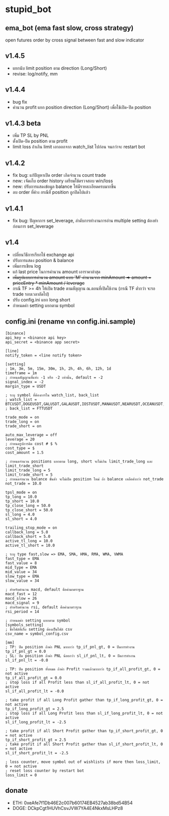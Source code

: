 # stupid_bot

## ema_bot (ema fast slow, cross strategy)

open futures order by cross signal between fast and slow indicator

## v1.4.5
- แยกนับ limit position ตาม direction (Long/Short)
- revise: log/notify, mm

## v1.4.4
- bug fix
- คำนวน profit แยก position direction (Long/Short) เพื่อใช้เปิด-ปิด position

## v1.4.3 beta
- เพิ่ม TP SL by PNL
- ตั้งเปิด-ปิด position ตาม profit
- limit loss ถ้าเกิน limit เอาออกจาก watch_list ไปก่อน จนกว่าจะ restart bot

## v1.4.2
- fix bug: แก้ปัญหาเปิด order เกิดจำนวน count trade
- new: เจัดเก็บ order history เตรียมใช้ตรวจสอบ win/loss
- new: ปรับการแสดงข้อมูล balance ให้มีรายละเอียดครบมากขึ้น
- ลบ order ที่ค้าง กรณีที่ position ถูกปิดไปแล้ว

## v1.4.1
- fix bug: ปัญหาการ set_leverage, ลำดับการทำงานการอ่าน multiple setting ต้องทำก่อนการ set_leverage

## v1.4
- เปลี่ยนวิธีการเรียกใช้ exchange api
- ปรับการแสดง position & balance
- เพิ่มการเขียน log
- แก้ last price ในการคำนวน amount เอาราคาล่าสุด
- ~~เพิ่มรูปแบบการคำนวน amount แบบ 'M' คำนวนจาก minAmount => amount = priceEntry * minAmount / leverage~~
- กรณี TF >= 4h ให้เปิด trade ตามสัญญาน ณ.ตอนที่เปิดใช้งาน (กรณี TF ต่ำกว่า จะรอ trade รอบเวลาถัดไป)
- ปรับ config.ini แยก long short 
- กำหนดค่า setting แยกตาม symbol 

## config.ini (rename จาก config.ini.sample)

    [binance]
    api_key = <binance api key>
    api_secret = <binance app secret>

    [line]
    notify_token = <line notify token>

    [setting]
    ; 1m, 3m, 5m, 15m, 30m, 1h, 2h, 4h, 6h, 12h, 1d
    timeframe = 1m
    ; กำหนดสัญญานที่แท่ง -1 หรือ -2 เท่านั้น, default = -2
    signal_index = -2
    margin_type = USDT

    ; ระบุ symbol ที่ต้องการใน watch_list, back_list
    ; watch_list = BTCUSDT,DOGEUSDT,GALUSDT,GALAUSDT,IOSTUSDT,MANAUSDT,NEARUSDT,OCEANUSDT,XLMUSDT,XRPUSDT
    ; back_list = FTTUSDT

    trade_mode = on
    trade_long = on
    trade_short = on

    auto_max_leverage = off
    leverage = 20
    ; กำหนดรูปการคิด cost # $ %
    cost_type = $
    cost_amount = 1.5

    ; กำหนดจำนวน positions แยกตาม long, short จะไม่เกิน limit_trade_long และ limit_trade_short
    limit_trade_long = 5
    limit_trade_short = 5
    ; กำหนดจำนวน balance ขั้นต่ำ จะไม่เปิด position ใหม่ ถ้า balance เหลือต่ำกว่า not_trade
    not_trade = 10.0

    tpsl_mode = on
    tp_long = 10.0
    tp_short = 10.0
    tp_close_long = 50.0
    tp_close_short = 50.0
    sl_long = 4.0
    sl_short = 4.0

    trailing_stop_mode = on
    callback_long = 5.0
    callback_short = 5.0
    active_tl_long = 10.0
    active_tl_short = 10.0

    ; ระบุ type fast,slow => EMA, SMA, HMA, RMA, WMA, VWMA
    fast_type = EMA
    fast_value = 8
    mid_type = EMA
    mid_value = 34
    slow_type = EMA
    slow_value = 34

    ; สำหรับคำนวน macd, default คือค่ามาตราฐาน
    macd_fast = 12
    macd_slow = 26
    macd_signal = 9
    ; สำหรับคำนวน rsi, default คือค่ามาตราฐาน
    rsi_period = 14

    ; กำหนดค่า setting แยกตาม symbol
    [symbols_setting]
    ; ชื่อไฟล์ที่เก็บ setting ต้องเป็นไฟล์ csv
    csv_name = symbol_config.csv

    [mm]
    ; TP: ปิด position ถ้าค่า PNL มากกว่า tp_if_pnl_gt, 0 = ปิดการทำงาน
    tp_if_pnl_gt = 0.0
    ; SL: ปิด position ถ้าค่า PNL น้อยกว่า sl_if_pnl_lt, 0 = ปิดการทำงาน
    sl_if_pnl_lt = -0.0

    ; TP: ปิด position ทั้งหมด ถ้าค่า Profit รวมแล้วมากกว่า tp_if_all_profit_gt, 0 = not active
    tp_if_all_profit_gt = 0.0
    ; stop loss if all Profit less than sl_if_all_profit_lt, 0 = not active
    sl_if_all_profit_lt = -0.0

    ; take profit if all Long Profit gather than tp_if_long_profit_gt, 0 = not active
    tp_if_long_profit_gt = 2.5
    ; stop loss if all Long Profit less than sl_if_long_profit_lt, 0 = not active
    sl_if_long_profit_lt = -2.5

    ; take profit if all Short Profit gather than tp_if_short_profit_gt, 0 = not active
    tp_if_short_profit_gt = 2.5
    ; take profit if all Short Profit gather than sl_if_short_profit_lt, 0 = not active
    sl_if_short_profit_lt = -2.5

    ; loss counter, move symbol out of wishlists if more then loss_limit, 0 = not active
    ; reset loss counter by restart bot
    loss_limit = 0

## donate
- ETH: 0xeAfe7f1Db46E2c007b60174EB4527ab38bd54B54
- DOGE: DCkpCgt1HUVhCsvJVW7YA4E4NkxMsLHPz8